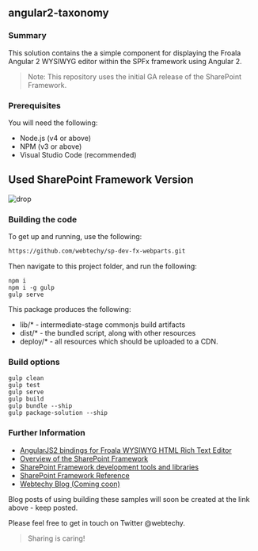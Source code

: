 ## angular2-taxonomy

### Summary

This solution contains the a simple component for displaying the Froala Angular 2 WYSIWYG editor within the SPFx framework using Angular 2.

> Note: This repository uses the initial GA release of the SharePoint Framework.

### Prerequisites

You will need the following:

* Node.js (v4 or above)
* NPM (v3 or above)
* Visual Studio Code (recommended)

## Used SharePoint Framework Version
![drop](https://img.shields.io/badge/drop-GA-green.svg)

### Building the code

To get up and running, use the following:

```bash
https://github.com/webtechy/sp-dev-fx-webparts.git
```

Then navigate to this project folder, and run the following:

```
npm i
npm i -g gulp
gulp serve
```

This package produces the following:

* lib/* - intermediate-stage commonjs build artifacts
* dist/* - the bundled script, along with other resources
* deploy/* - all resources which should be uploaded to a CDN.

### Build options

```
gulp clean
gulp test
gulp serve
gulp build
gulp bundle --ship
gulp package-solution --ship
```

### Further Information

* [AngularJS2 bindings for Froala WYSIWYG HTML Rich Text Editor](https://github.com/froala/angular2-froala-wysiwyg)
* [Overview of the SharePoint Framework](http://dev.office.com/sharepoint/docs/spfx/sharepoint-framework-overview)
* [SharePoint Framework development tools and libraries](http://dev.office.com/sharepoint/docs/spfx/tools-and-libraries)
* [SharePoint Framework Reference](https://sharepoint.github.io/)
* [Webtechy Blog (Coming coon)](http://www.webtechy.co.uk)

Blog posts of using building these samples will soon be created at the link above - keep posted.

Please feel free to get in touch on Twitter @webtechy.

> Sharing is caring!